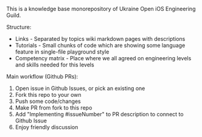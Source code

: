 This is a knowledge base monorepository of Ukraine Open iOS Engineering Guild.

Structure:
+ Links - Separated by topics wiki markdown pages with descriptions
+ Tutorials - Small chunks of code which are showing some language feature in single-file playground style
+ Competency matrix - Place where we all agreed on engineering levels and skills needed for this levels

Main workflow (Github PRs): 
1. Open issue in Github Issues, or pick an existing one
2. Fork this repo to your own
3. Push some code/changes
4. Make PR from fork to this repo
5. Add "Implementing #issueNumber" to PR description to connect to Github Issue
6. Enjoy friendly discussion 